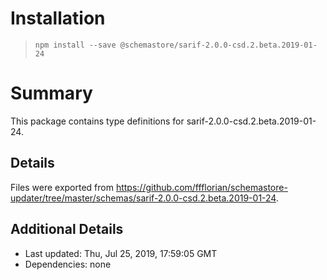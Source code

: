 # Installation
> `npm install --save @schemastore/sarif-2.0.0-csd.2.beta.2019-01-24`

# Summary
This package contains type definitions for sarif-2.0.0-csd.2.beta.2019-01-24.

## Details
Files were exported from https://github.com/ffflorian/schemastore-updater/tree/master/schemas/sarif-2.0.0-csd.2.beta.2019-01-24.

## Additional Details
* Last updated: Thu, Jul 25, 2019, 17:59:05 GMT
* Dependencies: none
